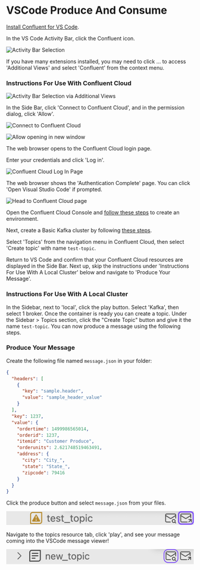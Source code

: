 <!-- title: How to produce to and consume messages from Kafka with Confluent for VS Code -->
<!-- description: In this tutorial, learn how to produce to and consume messages from Kafka with Confluent for VS Code, with step-by-step instructions. -->

# VSCode Produce And Consume

[Install Confluent for VS Code](https://docs.confluent.io/cloud/current/client-apps/vs-code-extension.html).

In the VS Code Activity Bar, click the Confluent icon.

![Activity Bar Selection](https://raw.githubusercontent.com/confluentinc/tutorials/master/vscode-produce-and-consume/img/activity-bar-selection.png)

If you have many extensions installed, you may need to click … to access 'Additional Views' and select 'Confluent' from the context menu.

### Instructions For Use With Confluent Cloud

![Activity Bar Selection via Additional Views](https://raw.githubusercontent.com/confluentinc/tutorials/master/vscode-produce-and-consume/img/via-views.png)

In the Side Bar, click 'Connect to Confluent Cloud', and in the permission dialog, click 'Allow'.

![Connect to Confluent Cloud](https://raw.githubusercontent.com/confluentinc/tutorials/master/vscode-produce-and-consume/img/connect-to-cc.png)

![Allow opening in new window](https://raw.githubusercontent.com/confluentinc/tutorials/master/vscode-ccloud-quickstart/img/new-window.png)

The web browser opens to the Confluent Cloud login page.

Enter your credentials and click 'Log in'.

![Confluent Cloud Log In Page](https://raw.githubusercontent.com/confluentinc/tutorials/master/vscode-produce-and-consume/img/login.png)

The web browser shows the 'Authentication Complete' page. You can click 'Open Visual Studio Code' if prompted.

![Head to Confluent Cloud page](https://raw.githubusercontent.com/confluentinc/tutorials/master/vscode-produce-and-consume/img/auth-complete-page.png)

Open the Confluent Cloud Console and [follow these steps](https://docs.confluent.io/cloud/current/get-started/index.html#section-1-create-a-cluster-and-add-a-topic) to create an environment.

Next, create a Basic Kafka cluster by following [these steps](https://docs.confluent.io/cloud/current/get-started/index.html#step-1-create-a-ak-cluster-in-ccloud).

Select 'Topics' from the navigation menu in Confluent Cloud, then select 'Create topic' with name `test-topic`.

Return to VS Code and confirm that your Confluent Cloud resources are displayed in the Side Bar. Next up, skip the instructions under 'Instructions For Use With A Local Cluster' below and navigate to 'Produce Your Message'. 

### Instructions For Use With A Local Cluster

In the Sidebar, next to 'local', click the play button. Select 'Kafka', then select 1 broker. Once the container is ready you can create a topic. Under the Sidebar > Topics section, click the "Create Topic" button and give it the name `test-topic`. You can now produce a message using the following steps. 

### Produce Your Message

Create the following file named `message.json` in your folder:

```json
{
  "headers": [
    {
      "key": "sample.header",
      "value": "sample_header_value"
    }
  ],
  "key": 1237,
  "value": {
    "ordertime": 1499986565014,
    "orderid": 1237,
    "itemid": "Customer Produce",
    "orderunits": 2.621748519463491,
    "address": {
      "city": "City_",
      "state": "State_",
      "zipcode": 79416
    }
  }
}
```

Click the produce button and select `message.json` from your files.

![Producing A Message](https://raw.githubusercontent.com/confluentinc/tutorials/master/vscode-produce-and-consume/img/produce-a-msg.png)

Navigate to the topics resource tab, click 'play', and see your message coming into the VSCode message viewer!

![Viewing A Message](https://raw.githubusercontent.com/confluentinc/tutorials/master/vscode-produce-and-consume/img/see-messages.png)
